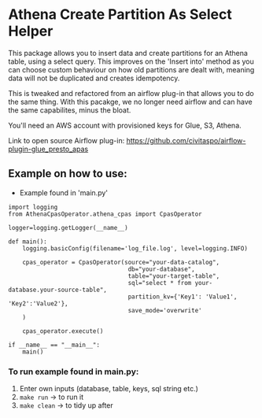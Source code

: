 # Athena Create Partition As Select Helper

This package allows you to insert data and create partitions for an Athena table, using a select query. This improves on the 'Insert into' method as you can choose custom behaviour on how old partitions are dealt with, meaning data will not be duplicated and creates idempotency.

This is tweaked and refactored from an airflow plug-in that allows you to do the same thing. With this pacakge, we no longer need airflow and can have the same capabilites, minus the bloat.

You'll need an AWS account with provisioned keys for Glue, S3, Athena.

Link to open source Airflow plug-in: https://github.com/civitaspo/airflow-plugin-glue_presto_apas

## Example on how to use:

- Example found in 'main.py'

```
import logging
from AthenaCpasOperator.athena_cpas import CpasOperator

logger=logging.getLogger(__name__)

def main():
    logging.basicConfig(filename='log_file.log', level=logging.INFO)

    cpas_operator = CpasOperator(source="your-data-catalog",
                                  db="your-database",
                                  table="your-target-table",
                                  sql="select * from your-database.your-source-table",
                                  partition_kv={'Key1': 'Value1', 'Key2':'Value2'},
                                  save_mode='overwrite'
    )

    cpas_operator.execute()

if __name__ == "__main__":
    main()

```

### To run example found in main.py:

1. Enter own inputs (database, table, keys, sql string etc.)
2. `make run` -> to run it
3. `make clean` -> to tidy up after
